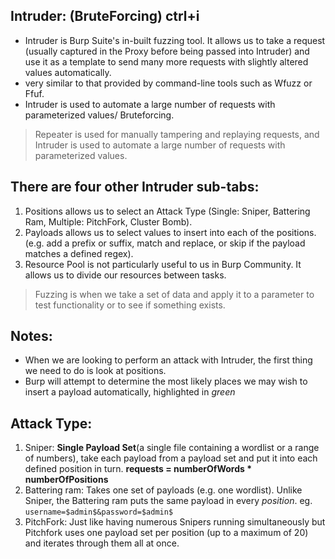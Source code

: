 ## Intruder: (BruteForcing) ctrl+i
- Intruder is Burp Suite's in-built fuzzing tool. It allows us to take a request (usually captured in the Proxy before being passed into Intruder) and use it as a template to send many more requests with slightly altered values automatically.
- very similar to that provided by command-line tools such as Wfuzz or Ffuf.
- Intruder is used to automate a large number of requests with parameterized values/ Bruteforcing.

> Repeater is used for manually tampering and replaying requests, and Intruder is used to automate a large number of requests with parameterized values.

## There are four other Intruder sub-tabs:
1. Positions allows us to select an Attack Type (Single: Sniper, Battering Ram, Multiple: PitchFork, Cluster Bomb).
2. Payloads allows us to select values to insert into each of the positions. (e.g. add a prefix or suffix, match and replace, or skip if the payload matches a defined regex).
3. Resource Pool is not particularly useful to us in Burp Community. It allows us to divide our resources between tasks.

> Fuzzing is when we take a set of data and apply it to a parameter to test functionality or to see if something exists.

## Notes:
- When we are looking to perform an attack with Intruder, the first thing we need to do is look at positions.
- Burp will attempt to determine the most likely places we may wish to insert a payload automatically, highlighted in $green$

## Attack Type:
1. Sniper: **Single Payload Set**(a single file containing a wordlist or a range of numbers), take each payload from a payload set and put it into each defined position in turn. **requests = numberOfWords * numberOfPositions**
2. Battering ram: Takes one set of payloads (e.g. one wordlist). Unlike Sniper, the Battering ram puts the same payload in every $position$. eg. `username=$admin$&password=$admin$`
3. PitchFork: Just like having numerous Snipers running simultaneously but Pitchfork uses one payload set per position (up to a maximum of 20) and iterates through them all at once.
